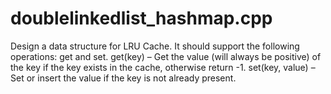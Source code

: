 # doublelinkedlist_hashmap.cpp
Design a data structure for LRU Cache. It should support the following operations: get and set.  get(key) – Get the value (will always be positive) of the key if the key exists in the cache, otherwise return -1. set(key, value) – Set or insert the value if the key is not already present.
